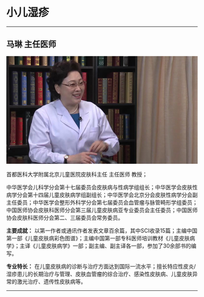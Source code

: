 # 小儿湿疹

---

## 马琳 主任医师

![1679201537199](image/c02_111/1679201537199.png)

首都医科大学附属北京儿童医院皮肤科主任 主任医师 教授；

中华医学会儿科学分会第十七届委员会皮肤病与性病学组组长；中华医学会皮肤性病学分会第十四届儿童皮肤病学组副组长；中华医学会北京分会皮肤性病学分会副主任委员；中华医学会整形外科学分会第七届委员会血管瘤与脉管畸形学组委员；中国医师协会皮肤科医师分会第三届儿童皮肤病亚专业委员会主任委员；中国医师协会皮肤科医师分会第二、三届委员会常务委员。


**主要成就：** 以第一作者或通讯作者发表文章百余篇，其中SCI收录15篇；主编中国第一部《儿童皮肤病彩色图谱》；主编中国第一部专科医师培训教材《儿童皮肤病学》；主译《儿童皮肤病学》一部；副主编、副主译各一部，参加了30余部书的编写。


**专业特长：** 在儿童皮肤病的诊断与治疗方面达到国际一流水平；擅长特应性皮炎/湿疹患儿的长期治疗与管理、皮肤血管瘤的综合治疗、感染性皮肤病、儿童皮肤异常的激光治疗、遗传性皮肤病等。

---
